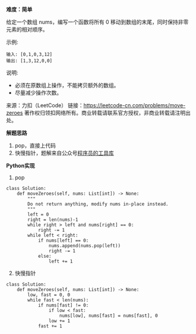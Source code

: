 **难度：简单**     

给定一个数组 nums，编写一个函数将所有 0 移动到数组的末尾，同时保持非零元素的相对顺序。

示例:
```
输入: [0,1,0,3,12]
输出: [1,3,12,0,0]
```
说明:

- 必须在原数组上操作，不能拷贝额外的数组。
- 尽量减少操作次数。

来源：力扣（LeetCode）
链接：https://leetcode-cn.com/problems/move-zeroes
著作权归领扣网络所有。商业转载请联系官方授权，非商业转载请注明出处。     

**解题思路**     

1. pop，直接上代码
2. 快慢指针，题解来自公众号[程序员的工具库](https://mp.weixin.qq.com/s/xcBDI8GM4-l5VUpBJ915yw)

**Python实现**    
1. pop
```
class Solution:
    def moveZeroes(self, nums: List[int]) -> None:
        """
        Do not return anything, modify nums in-place instead.
        """
        left = 0
        right = len(nums)-1
        while right > left and nums[right] == 0:
            right -= 1
        while left < right:
            if nums[left] == 0:
                nums.append(nums.pop(left))
                right -= 1
            else:
                left += 1
```
2. 快慢指针
```
class Solution:
    def moveZeroes(self, nums: List[int]) -> None:
        low, fast = 0, 0
        while fast < len(nums):
            if nums[fast] != 0:
                if low < fast:
                    nums[low], nums[fast] = nums[fast], 0
                low += 1
            fast += 1
```